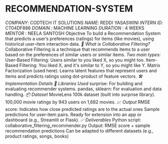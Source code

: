 # RECOMMENDATION-SYSTEM
*COMPANY*: CODTECH IT SOLUTIONS
*NAME*: REDDI YASASWINI 
*INTERN ID*: CT04DF886 
*DOMAIN* : MACHINE LEARNING 
*DURATION* : 4 WEEKS 
*MENTOR* : NEELA SANTOSH
Objective
To build a Recommendation System that predicts a user’s preferences (ratings) for items (like movies), using historical user-item interaction data.
*📘 What is Collaborative Filtering?*
Collaborative Filtering is a technique that recommends items to a user based on the preferences of similar users or similar items.
*Two main types:*
User-Based Filtering: Users similar to you liked X, so you might too.
Item-Based Filtering: You liked X, and it's similar to Y, so you might like Y.
Matrix Factorization (used here): Learns latent features that represent users and items and predicts ratings using dot-product of feature vectors.
*🛠️ Implementation Details*
*🧰 Libraries Used*
surprise: For building and evaluating recommender systems.
pandas, sklearn: For evaluation and data handling.
*📦 Dataset*
MovieLens 100k dataset (built into surprise library).
100,000 movie ratings by 943 users on 1,682 movies.
*📈 Output*
RMSE score: Indicates how close predicted ratings are to the actual ones
Sample predictions for user-item pairs.
Ready for extension into an app or dashboard (e.g., Streamlit or Flask).
*✅ Deliverables*
Python script: collaborative_filtering_recommender.py
Output: RMSE score + sample recommendation predictions
Can be adapted to different datasets (e.g., product ratings, songs, books)
